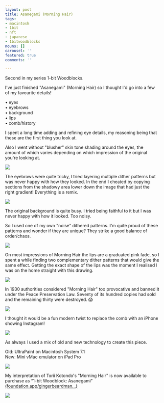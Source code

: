 ```yaml
---
layout: post
title: Asanegami (Morning Hair)
tags:
- macintosh
- 1bit
- nft
- japanese
- 1bitwoodblocks
nouns: []
carousel: ''
featured: true
comments: ''

---
```

Second in my series 1-bit Woodblocks.

I've just finished "Asanegami" (Morning Hair) so I thought I'd go into a few of my favourite details!

• eyes  
• eyebrows  
• background  
• lips  
• comb/history

I spent a long time adding and refining eye details, my reasoning being that these are the first thing you look at.

Also I went without "blusher" skin tone shading around the eyes, the amount of which varies depending on which impression of the original you're looking at.

![](https://pbs.twimg.com/media/ExaQV15WgAMOBpT.png)

The eyebrows were quite tricky, I tried layering multiple dither patterns but was never happy with how they looked. In the end I cheated by copying sections from the shadowy area lower down the image that had just the right gradient! Everything is a remix.

![](https://pbs.twimg.com/media/ExaOsKYWUAE7N7M.png)

The original background is quite busy. I tried being faithful to it but I was never happy with how it looked. Too noisy.

So I used one of my own "noise" dithered patterns. I'm quite proud of these patterns and wonder if they are unique? They strike a good balance of order/chaos.

![](https://pbs.twimg.com/media/ExaOxifW8AQgLRB.png)

On most impressions of Morning Hair the lips are a graduated pink fade, so I spent a while finding two complementary dither patterns that would give the same effect. Getting the exact shape of the lips was the moment I realised I was on the home straight with this drawing.

![](https://pbs.twimg.com/media/ExaPBO9WEAIk91o.png)

In 1930 authorities considered "Morning Hair" too provocative and banned it under the Peace Preservation Law. Seventy of its hundred copies had sold and the remaining thirty were destroyed. 😱

![](https://pbs.twimg.com/media/ExaPMcLWQAASwRQ.png)

I thought it would be a fun modern twist to replace the comb with an iPhone showing Instagram!

![](https://pbs.twimg.com/media/ExaPRPXW8AQgV4l.png)

As always I used a mix of old and new technology to create this piece.

Old: UltraPaint on Macintosh System 7.1  
New: Mini vMac emulator on iPad Pro

![](https://pbs.twimg.com/media/ExaemFzWEAglNWw.jpg)

My interpretation of Torii Kotondo's "Morning Hair" is now available to purchase as “1-bit Woodblock: Asanegami” [(foundation.app/gingerbeardman…)](https://foundation.app/gingerbeardman/1-bit-woodblock-asanegami-14297)

![](https://pbs.twimg.com/media/Exae_U7WUAE3uDX.jpg)